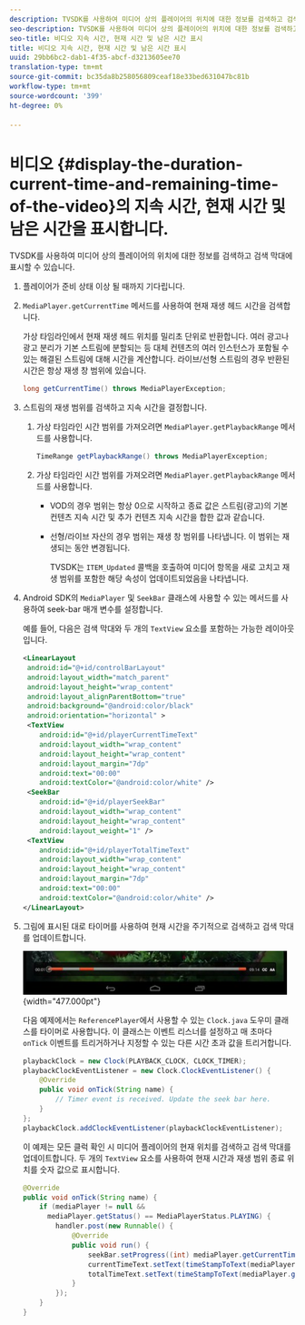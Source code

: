 ```yaml
---
description: TVSDK를 사용하여 미디어 상의 플레이어의 위치에 대한 정보를 검색하고 검색 막대에 표시할 수 있습니다.
seo-description: TVSDK를 사용하여 미디어 상의 플레이어의 위치에 대한 정보를 검색하고 검색 막대에 표시할 수 있습니다.
seo-title: 비디오 지속 시간, 현재 시간 및 남은 시간 표시
title: 비디오 지속 시간, 현재 시간 및 남은 시간 표시
uuid: 29bb6bc2-dab1-4f35-abcf-d3213605ee70
translation-type: tm+mt
source-git-commit: bc35da8b258056809ceaf18e33bed631047bc81b
workflow-type: tm+mt
source-wordcount: '399'
ht-degree: 0%

---
```



# 비디오 {#display-the-duration-current-time-and-remaining-time-of-the-video}의 지속 시간, 현재 시간 및 남은 시간을 표시합니다.

TVSDK를 사용하여 미디어 상의 플레이어의 위치에 대한 정보를 검색하고 검색 막대에 표시할 수 있습니다.

1. 플레이어가 준비 상태 이상 될 때까지 기다립니다.
1. `MediaPlayer.getCurrentTime` 메서드를 사용하여 현재 재생 헤드 시간을 검색합니다.

   가상 타임라인에서 현재 재생 헤드 위치를 밀리초 단위로 반환합니다. 여러 광고나 광고 분리가 기본 스트림에 분할되는 등 대체 컨텐츠의 여러 인스턴스가 포함될 수 있는 해결된 스트림에 대해 시간을 계산합니다. 라이브/선형 스트림의 경우 반환된 시간은 항상 재생 창 범위에 있습니다.

   ```java
   long getCurrentTime() throws MediaPlayerException;
   ```

1. 스트림의 재생 범위를 검색하고 지속 시간을 결정합니다.
   1. 가상 타임라인 시간 범위를 가져오려면 `MediaPlayer.getPlaybackRange` 메서드를 사용합니다.

      ```java
      TimeRange getPlaybackRange() throws MediaPlayerException;
      ```

   1. 가상 타임라인 시간 범위를 가져오려면 `MediaPlayer.getPlaybackRange` 메서드를 사용합니다.

      * VOD의 경우 범위는 항상 0으로 시작하고 종료 값은 스트림(광고)의 기본 컨텐츠 지속 시간 및 추가 컨텐츠 지속 시간을 합한 값과 같습니다.
      * 선형/라이브 자산의 경우 범위는 재생 창 범위를 나타냅니다. 이 범위는 재생되는 동안 변경됩니다.

         TVSDK는 `ITEM_Updated` 콜백을 호출하여 미디어 항목을 새로 고치고 재생 범위를 포함한 해당 속성이 업데이트되었음을 나타냅니다.

1. Android SDK의 `MediaPlayer` 및 `SeekBar` 클래스에 사용할 수 있는 메서드를 사용하여 seek-bar 매개 변수를 설정합니다.

   예를 들어, 다음은 검색 막대와 두 개의 `TextView` 요소를 포함하는 가능한 레이아웃입니다.

   ```xml
   <LinearLayout 
    android:id="@+id/controlBarLayout" 
    android:layout_width="match_parent" 
    android:layout_height="wrap_content" 
    android:layout_alignParentBottom="true" 
    android:background="@android:color/black" 
    android:orientation="horizontal" > 
    <TextView 
       android:id="@+id/playerCurrentTimeText" 
       android:layout_width="wrap_content" 
       android:layout_height="wrap_content" 
       android:layout_margin="7dp" 
       android:text="00:00" 
       android:textColor="@android:color/white" /> 
    <SeekBar 
       android:id="@+id/playerSeekBar" 
       android:layout_width="wrap_content" 
       android:layout_height="wrap_content" 
       android:layout_weight="1" /> 
    <TextView 
       android:id="@+id/playerTotalTimeText" 
       android:layout_width="wrap_content" 
       android:layout_height="wrap_content" 
       android:layout_margin="7dp" 
       android:text="00:00" 
       android:textColor="@android:color/white" /> 
   </LinearLayout>
   ```

1. 그림에 표시된 대로 타이머를 사용하여 현재 시간을 주기적으로 검색하고 검색 막대를 업데이트합니다.

   <!--<a id="fig_689CEDDD02094C0C8E91C5195F8EAD3F"></a>-->

   ![](assets/seek-bar.jpg){width=&quot;477.000pt&quot;}

   다음 예제에서는 `ReferencePlayer`에서 사용할 수 있는 `Clock.java` 도우미 클래스를 타이머로 사용합니다. 이 클래스는 이벤트 리스너를 설정하고 매 초마다 `onTick` 이벤트를 트리거하거나 지정할 수 있는 다른 시간 초과 값을 트리거합니다.

   ```java
   playbackClock = new Clock(PLAYBACK_CLOCK, CLOCK_TIMER); 
   playbackClockEventListener = new Clock.ClockEventListener() { 
       @Override 
       public void onTick(String name) { 
           // Timer event is received. Update the seek bar here. 
       } 
   }; 
   playbackClock.addClockEventListener(playbackClockEventListener);
   ```

   이 예제는 모든 클럭 확인 시 미디어 플레이어의 현재 위치를 검색하고 검색 막대를 업데이트합니다. 두 개의 `TextView` 요소를 사용하여 현재 시간과 재생 범위 종료 위치를 숫자 값으로 표시합니다.

   ```java
   @Override 
   public void onTick(String name) { 
       if (mediaPlayer != null &&  
         mediaPlayer.getStatus() == MediaPlayerStatus.PLAYING) { 
           handler.post(new Runnable() { 
               @Override 
               public void run() { 
                   seekBar.setProgress((int) mediaPlayer.getCurrentTime()); 
                   currentTimeText.setText(timeStampToText(mediaPlayer.getCurrentTime())); 
                   totalTimeText.setText(timeStampToText(mediaPlayer.getPlaybackRange().getEnd())); 
               } 
           }); 
       } 
   } 
   ```

